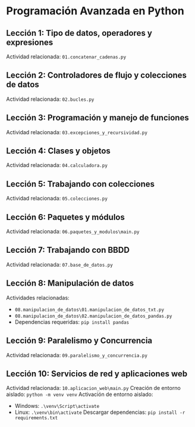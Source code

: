 # Programación Avanzada en Python
## Lección 1: Tipo de datos, operadores y expresiones
Actividad relacionada: `01.concatenar_cadenas.py`

## Lección 2: Controladores de flujo y colecciones de datos
Actividad relacionada: `02.bucles.py`

## Lección 3: Programación y manejo de funciones
Actividad relacionada: `03.excepciones_y_recursividad.py`

## Lección 4: Clases y objetos
Actividad relacionada: `04.calculadora.py`

## Lección 5: Trabajando con colecciones
Actividad relacionada: `05.colecciones.py`

## Lección 6: Paquetes y módulos
Actividad relacionada: `06.paquetes_y_modulos\main.py`

## Lección 7: Trabajando con BBDD
Actividad relacionada: `07.base_de_datos.py`

## Lección 8: Manipulación de datos
Actividades relacionadas: 
* `08.manipulacion_de_datos\01.manipulacion_de_datos_txt.py`
* `08.manipulacion_de_datos\02.manipulacion_de_datos_pandas.py`
* Dependencias requeridas: `pip install pandas`

## Lección 9: Paralelismo y Concurrencia
Actividad relacionada: `09.paralelismo_y_concurrencia.py`

## Lección 10: Servicios de red y aplicaciones web
Actividad relacionada: `10.aplicacion_web\main.py`
Creación de entorno aislado: `python -m venv venv`
Activación de entorno aislado: 
* Windows: `.\venv\Script\activate`
* Linux: `.\venv\bin\activate`
Descargar dependencias: `pip install -r requirements.txt`
